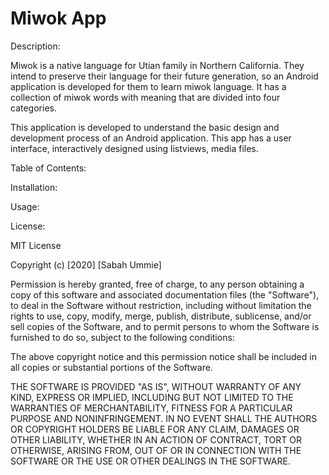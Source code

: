 # Miwok App

Description:

Miwok is a native language for Utian family in Northern California. They intend to preserve their language for their future generation, so an Android application is developed for them to learn miwok language. It has a collection of miwok words with meaning that are divided into four categories. 

This application is developed to understand the basic design and development process of an Android application. This app has a user interface, interactively designed using listviews, media files.

Table of Contents:

Installation:

Usage:

License: 

MIT License

Copyright (c) [2020] [Sabah Ummie]

Permission is hereby granted, free of charge, to any person obtaining a copy
of this software and associated documentation files (the "Software"), to deal
in the Software without restriction, including without limitation the rights
to use, copy, modify, merge, publish, distribute, sublicense, and/or sell
copies of the Software, and to permit persons to whom the Software is
furnished to do so, subject to the following conditions:

The above copyright notice and this permission notice shall be included in all
copies or substantial portions of the Software.

THE SOFTWARE IS PROVIDED "AS IS", WITHOUT WARRANTY OF ANY KIND, EXPRESS OR
IMPLIED, INCLUDING BUT NOT LIMITED TO THE WARRANTIES OF MERCHANTABILITY,
FITNESS FOR A PARTICULAR PURPOSE AND NONINFRINGEMENT. IN NO EVENT SHALL THE
AUTHORS OR COPYRIGHT HOLDERS BE LIABLE FOR ANY CLAIM, DAMAGES OR OTHER
LIABILITY, WHETHER IN AN ACTION OF CONTRACT, TORT OR OTHERWISE, ARISING FROM,
OUT OF OR IN CONNECTION WITH THE SOFTWARE OR THE USE OR OTHER DEALINGS IN THE
SOFTWARE.

